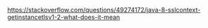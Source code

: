 
https://stackoverflow.com/questions/49274172/java-8-sslcontext-getinstancetlsv1-2-what-does-it-mean
